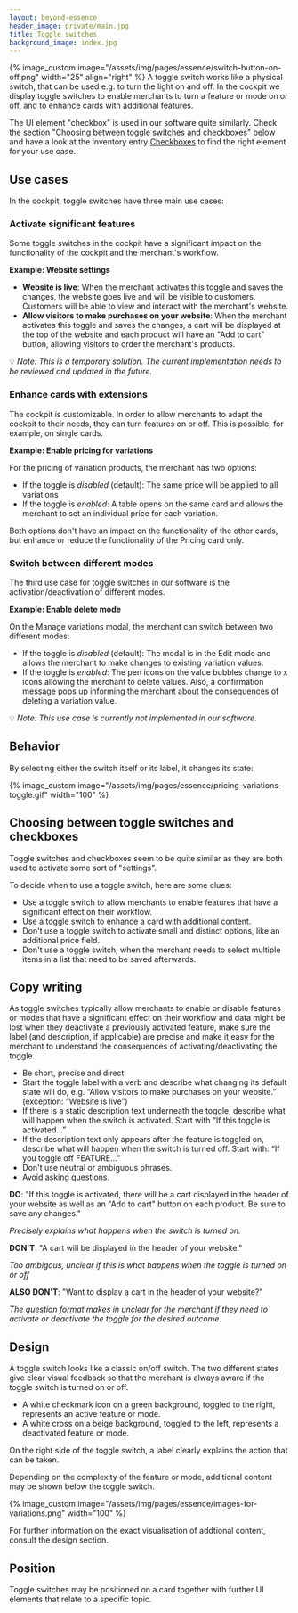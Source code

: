 ```yaml
---
layout: beyond-essence
header_image: private/main.jpg
title: Toggle switches
background_image: index.jpg
---
```

{% image_custom image="/assets/img/pages/essence/switch-button-on-off.png" width="25" align="right" %}
A toggle switch works like a physical switch, that can be used e.g. to turn the light on and off.
In the cockpit we display toggle switches to enable merchants to turn a feature or mode on or off, and to enhance cards with additional features.

The UI element "checkbox" is used in our software quite similarly.
Check the section "Choosing between toggle switches and checkboxes" below and have a look at the inventory entry [Checkboxes](/beyond-essence/inventory/checkboxes/) to find the right element for your use case.

## Use cases

In the cockpit, toggle switches have three main use cases:

### Activate significant features

Some toggle switches in the cockpit have a significant impact on the functionality of the cockpit and the merchant's workflow.

**Example: Website settings**

* **Website is live**: 
When the merchant activates this toggle and saves the changes, the website goes live and will be visible to customers.
Customers will be able to view and interact with the merchant's website.
* **Allow visitors to make purchases on your website**: 
When the merchant activates this toggle and saves the changes, a cart will be displayed at the top of the website and each product will have an "Add to cart" button, allowing visitors to order the merchant's products.

💡 _Note: This is a temporary solution. The current implementation needs to be reviewed and updated in the future._

### Enhance cards with extensions

The cockpit is customizable.
In order to allow merchants to adapt the cockpit to their needs, they can turn features on or off.
This is possible, for example, on single cards.

**Example: Enable pricing for variations**

For the pricing of variation products, the merchant has two options:

* If the toggle is _disabled_ (default): The same price will be applied to all variations 
* If the toggle is _enabled_: A table opens on the same card and allows the merchant to set an individual price for each variation.

Both options don't have an impact on the functionality of the other cards, but enhance or reduce the functionality of the Pricing card only.

### Switch between different modes

The third use case for toggle switches in our software is the activation/deactivation of different modes.

**Example: Enable delete mode**

On the Manage variations modal, the merchant can switch between two different modes:

* If the toggle is _disabled_ (default): The modal is in the Edit mode and allows the merchant to make changes to existing variation values.
* If the toggle is _enabled_: The pen icons on the value bubbles change to x icons allowing the merchant to delete values.
Also, a confirmation message pops up informing the merchant about the consequences of deleting a variation value.

💡 _Note: This use case is currently not implemented in our software._

## Behavior

By selecting either the switch itself or its label, it changes its state:

{% image_custom image="/assets/img/pages/essence/pricing-variations-toggle.gif" width="100" %}

## Choosing between toggle switches and checkboxes

Toggle switches and checkboxes seem to be quite similar as they are both used to activate some sort of "settings".

To decide when to use a toggle switch, here are some clues:

* Use a toggle switch to allow merchants to enable features that have a significant effect on their workflow.
* Use a toggle switch to enhance a card with additional content.
* Don't use a toggle switch to activate small and distinct options, like an additional price field.
* Don't use a toggle switch, when the merchant needs to select multiple items in a list that need to be saved afterwards.

## Copy writing

As toggle switches typically allow merchants to enable or disable features or modes that have a significant effect on their workflow and data might be lost when they deactivate a previously activated feature, make sure the label (and description, if applicable) are precise and make it easy for the merchant to understand the consequences of activating/deactivating the toggle.

* Be short, precise and direct
* Start the toggle label with a verb and describe what changing its default state will do, e.g. “Allow visitors to make purchases on your website.” (exception: “Website is live”)
* If there is a static description text underneath the toggle, describe what will happen when the switch is activated.
Start with “If this toggle is activated…”
* If the description text only appears after the feature is toggled on, describe what will happen when the switch is turned off.
Start with: “If you toggle off FEATURE…”
* Don't use neutral or ambiguous phrases.
* Avoid asking questions.

**DO**: "If this toggle is activated, there will be a cart displayed in the header of your website as well as an "Add to cart" button on each product.
Be sure to save any changes."

_Precisely explains what happens when the switch is turned on._

**DON'T**: "A cart will be displayed in the header of your website."

_Too ambigous, unclear if this is what happens when the toggle is turned on or off_

**ALSO DON'T**: "Want to display a cart in the header of your website?"

_The question format makes in unclear for the merchant if they need to activate or deactivate the toggle for the desired outcome._

## Design

A toggle switch looks like a classic on/off switch.
The two different states give clear visual feedback so that the merchant is always aware if the toggle switch is turned on or off.

* A white checkmark icon on a green background, toggled to the right, represents an active feature or mode.
* A white cross on a beige background, toggled to the left, represents a deactivated feature or mode.

On the right side of the toggle switch, a label clearly explains the action that can be taken.

Depending on the complexity of the feature or mode, additional content may be shown below the toggle switch.

{% image_custom image="/assets/img/pages/essence/images-for-variations.png" width="100" %}

For further information on the exact visualisation of addtional content, consult the design section.

## Position

Toggle switches may be positioned on a card together with further UI elements that relate to a specific topic.
